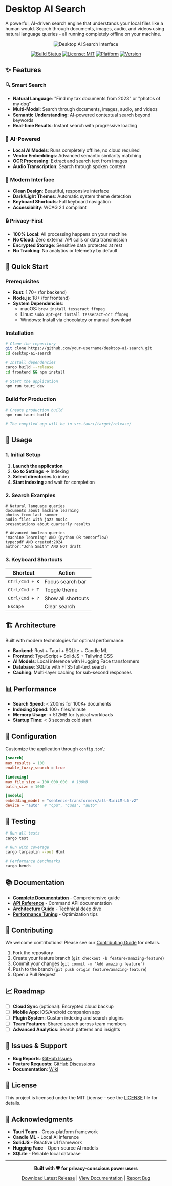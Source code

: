 # Desktop AI Search

A powerful, AI-driven search engine that understands your local files like a human would. Search through documents, images, audio, and videos using natural language queries - all running completely offline on your machine.

<div align="center">

![Desktop AI Search Interface](https://via.placeholder.com/800x400/6366f1/ffffff?text=Desktop+AI+Search+Interface)

[![Build Status](https://github.com/your-username/desktop-ai-search/workflows/CI/badge.svg)](https://github.com/your-username/desktop-ai-search/actions)
[![License: MIT](https://img.shields.io/badge/License-MIT-yellow.svg)](https://opensource.org/licenses/MIT)
[![Platform](https://img.shields.io/badge/platform-Windows%20%7C%20macOS%20%7C%20Linux-lightgrey)](https://github.com/your-username/desktop-ai-search)
[![Version](https://img.shields.io/github/v/release/your-username/desktop-ai-search)](https://github.com/your-username/desktop-ai-search/releases)

</div>

## ✨ Features

### 🔍 **Smart Search**
- **Natural Language**: "Find my tax documents from 2023" or "photos of my dog"
- **Multi-Modal**: Search through documents, images, audio, and videos
- **Semantic Understanding**: AI-powered contextual search beyond keywords
- **Real-time Results**: Instant search with progressive loading

### 🤖 **AI-Powered**
- **Local AI Models**: Runs completely offline, no cloud required
- **Vector Embeddings**: Advanced semantic similarity matching
- **OCR Processing**: Extract and search text from images
- **Audio Transcription**: Search through spoken content

### 🎨 **Modern Interface**
- **Clean Design**: Beautiful, responsive interface
- **Dark/Light Themes**: Automatic system theme detection
- **Keyboard Shortcuts**: Full keyboard navigation
- **Accessibility**: WCAG 2.1 compliant

### 🔒 **Privacy-First**
- **100% Local**: All processing happens on your machine
- **No Cloud**: Zero external API calls or data transmission
- **Encrypted Storage**: Sensitive data protected at rest
- **No Tracking**: No analytics or telemetry by default

## 🚀 Quick Start

### Prerequisites
- **Rust**: 1.70+ (for backend)
- **Node.js**: 18+ (for frontend)
- **System Dependencies**:
  - macOS: `brew install tesseract ffmpeg`
  - Linux: `sudo apt-get install tesseract-ocr ffmpeg`
  - Windows: Install via chocolatey or manual download

### Installation

```bash
# Clone the repository
git clone https://github.com/your-username/desktop-ai-search.git
cd desktop-ai-search

# Install dependencies
cargo build --release
cd frontend && npm install

# Start the application
npm run tauri dev
```

### Build for Production

```bash
# Create production build
npm run tauri build

# The compiled app will be in src-tauri/target/release/
```

## 📖 Usage

### 1. Initial Setup
1. **Launch the application**
2. **Go to Settings** → Indexing
3. **Select directories** to index
4. **Start indexing** and wait for completion

### 2. Search Examples

```
# Natural language queries
documents about machine learning
photos from last summer
audio files with jazz music
presentations about quarterly results

# Advanced boolean queries
"machine learning" AND (python OR tensorflow)
type:pdf AND created:2024
author:"John Smith" AND NOT draft
```

### 3. Keyboard Shortcuts

| Shortcut | Action |
|----------|--------|
| `Ctrl/Cmd + K` | Focus search bar |
| `Ctrl/Cmd + T` | Toggle theme |
| `Ctrl/Cmd + ?` | Show all shortcuts |
| `Escape` | Clear search |

## 🏗️ Architecture

Built with modern technologies for optimal performance:

- **Backend**: Rust + Tauri + SQLite + Candle ML
- **Frontend**: TypeScript + SolidJS + Tailwind CSS
- **AI Models**: Local inference with Hugging Face transformers
- **Database**: SQLite with FTS5 full-text search
- **Caching**: Multi-layer caching for sub-second responses

## 📊 Performance

- **Search Speed**: < 200ms for 100K+ documents
- **Indexing Speed**: 100+ files/minute
- **Memory Usage**: < 512MB for typical workloads
- **Startup Time**: < 3 seconds cold start

## 🔧 Configuration

Customize the application through `config.toml`:

```toml
[search]
max_results = 100
enable_fuzzy_search = true

[indexing]
max_file_size = 100_000_000  # 100MB
batch_size = 1000

[models]
embedding_model = "sentence-transformers/all-MiniLM-L6-v2"
device = "auto"  # "cpu", "cuda", "auto"
```

## 🧪 Testing

```bash
# Run all tests
cargo test

# Run with coverage
cargo tarpaulin --out Html

# Performance benchmarks
cargo bench
```

## 📚 Documentation

- **[Complete Documentation](docs/README.md)** - Comprehensive guide
- **[API Reference](docs/api.md)** - Command API documentation
- **[Architecture Guide](docs/architecture.md)** - Technical deep dive
- **[Performance Tuning](docs/performance.md)** - Optimization tips

## 🤝 Contributing

We welcome contributions! Please see our [Contributing Guide](docs/contributing.md) for details.

1. Fork the repository
2. Create your feature branch (`git checkout -b feature/amazing-feature`)
3. Commit your changes (`git commit -m 'Add amazing feature'`)
4. Push to the branch (`git push origin feature/amazing-feature`)
5. Open a Pull Request

## 📈 Roadmap

- [ ] **Cloud Sync** (optional): Encrypted cloud backup
- [ ] **Mobile App**: iOS/Android companion app
- [ ] **Plugin System**: Custom indexing and search plugins
- [ ] **Team Features**: Shared search across team members
- [ ] **Advanced Analytics**: Search patterns and insights

## 🐛 Issues & Support

- **Bug Reports**: [GitHub Issues](https://github.com/your-username/desktop-ai-search/issues)
- **Feature Requests**: [GitHub Discussions](https://github.com/your-username/desktop-ai-search/discussions)
- **Documentation**: [Wiki](https://github.com/your-username/desktop-ai-search/wiki)

## 📄 License

This project is licensed under the MIT License - see the [LICENSE](LICENSE) file for details.

## 🙏 Acknowledgments

- **Tauri Team** - Cross-platform framework
- **Candle ML** - Local AI inference
- **SolidJS** - Reactive UI framework
- **Hugging Face** - Open-source AI models
- **SQLite** - Reliable local database

---

<div align="center">

**Built with ❤️ for privacy-conscious power users**

[Download Latest Release](https://github.com/your-username/desktop-ai-search/releases/latest) | [View Documentation](docs/README.md) | [Report Bug](https://github.com/your-username/desktop-ai-search/issues)

</div>
